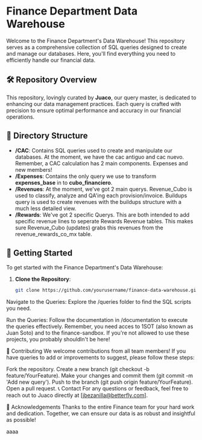 # Finance Department Data Warehouse

Welcome to the Finance Department's Data Warehouse! This repository serves as a comprehensive collection of SQL queries designed to create and manage our databases. Here, you'll find everything you need to efficiently handle our financial data.

## 🛠️ Repository Overview

This repository, lovingly curated by **Juaco**, our query master, is dedicated to enhancing our data management practices. Each query is crafted with precision to ensure optimal performance and accuracy in our financial operations.

## 📂 Directory Structure

- **/CAC**: Contains SQL queries used to create and manipulate our databases. At the moment, we have the cac antiguo and cac nuevo. Remember, a CAC calculation has 2 main components. Expenses and new members!
- **/Expenses**: Contains the only query we use to transform **expenses_base** in to **cubo_financiero**.
- **/Revenues**: At the moment, we've got 2 main querys. Revenue_Cubo is used to classify, analyze and QA'ing each provision/invoice. Buildups query is used to create revenues with the buildups structure with a much less detailed view.
- **/Rewards**: We've got 2 specific Querys. This are both intended to add specific revenue lines to seperate Rewards Revenue tables. This makes sure Revenue_Cubo (updates) grabs this revenues from the revenue_rewards_co_mx table.

## 📖 Getting Started

To get started with the Finance Department's Data Warehouse:

1. **Clone the Repository**:
   ```bash
   git clone https://github.com/yourusername/finance-data-warehouse.git
Navigate to the Queries: Explore the /queries folder to find the SQL scripts you need.

Run the Queries: Follow the documentation in /documentation to execute the queries effectively.
Remember, you need acces to 1SOT (also known as Juan Soto) and to the finance-sandbox. If you're not allowed to use these projects, you probably shouldln't be here!

👥 Contributing
We welcome contributions from all team members! If you have queries to add or improvements to suggest, please follow these steps:

Fork the repository.
Create a new branch (git checkout -b feature/YourFeature).
Make your changes and commit them (git commit -m 'Add new query').
Push to the branch (git push origin feature/YourFeature).
Open a pull request.
📞 Contact
For any questions or feedback, feel free to reach out to Juaco directly at [jbezanilla@betterfly.com].

🌟 Acknowledgements
Thanks to the entire Finance team for your hard work and dedication. Together, we can ensure our data is as robust and insightful as possible!

aaaa